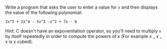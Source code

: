 Write a program that asks the user to enter a value for `x` and then displays
the value of the following polynomial:

```
3x^5 + 2x^4 - 5x^3 -x^2 + 7x - 6
```

Hint: C doesn't have an exponentiation operator, so you'll need to multiply `x`
by itself repeatedly in order to compute the powers of x (For example x _ x _ x
is x cubed).

